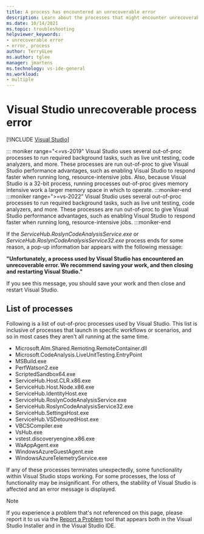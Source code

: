 ```yaml
---
title: A process has encountered an unrecoverable error
description: Learn about the processes that might encounter unrecoverable errors during the normal operations of Visual Studio.
ms.date: 10/14/2021
ms.topic: troubleshooting
helpviewer_keywords:
- unrecoverable error
- error, process
author: TerryGLee
ms.author: tglee
manager: jmartens
ms.technology: vs-ide-general
ms.workload:
- multiple
---
```

# Visual Studio unrecoverable process error

 [!INCLUDE [Visual Studio](~/includes/applies-to-version/vs-windows-only.md)]

::: moniker range="<=vs-2019"
Visual Studio uses several out-of-proc processes to run required background tasks, such as live unit testing, code analyzers, and more. These processes are run out-of-proc to give Visual Studio performance advantages, such as enabling Visual Studio to respond faster when running long, resource-intensive jobs. Also, because Visual Studio is a 32-bit process, running processes out-of-proc gives memory intensive work a larger memory space in which to operate.
:::moniker-end
:::moniker range=">=vs-2022"
Visual Studio uses several out-of-proc processes to run required background tasks, such as live unit testing, code analyzers, and more. These processes are run out-of-proc to give Visual Studio performance advantages, such as enabling Visual Studio to respond faster when running long, resource-intensive jobs.
:::moniker-end

If the *ServiceHub.RoslynCodeAnalysisService.exe* or *ServiceHub.RoslynCodeAnalysisService32.exe* process ends for some reason, a pop-up information bar appears with the following message:

**"Unfortunately, a process used by Visual Studio has encountered an unrecoverable error. We recommend saving your work, and then closing and restarting Visual Studio."**

If you see this message, you should save your work and then close and restart Visual Studio.

## List of processes

Following is a list of out-of-proc processes used by Visual Studio. This list is inclusive of processes that launch in specific workflows or scenarios, and so in most cases they aren't all running at the same time.

- Microsoft.Alm.Shared.Remoting.RemoteContainer.dll
- Microsoft.CodeAnalysis.LiveUnitTesting.EntryPoint
- MSBuild.exe
- PerfWatson2.exe
- ScriptedSandbox64.exe
- ServiceHub.Host.CLR.x86.exe
- ServiceHub.Host.Node.x86.exe
- ServiceHub.IdentityHost.exe
- ServiceHub.RoslynCodeAnalysisService.exe
- ServiceHub.RoslynCodeAnalysisService32.exe
- ServiceHub.SettingsHost.exe
- ServiceHub.VSDetouredHost.exe
- VBCSCompiler.exe
- VsHub.exe
- vstest.discoveryengine.x86.exe
- WaAppAgent.exe
- WindowsAzureGuestAgent.exe
- WindowsAzureTelemetryService.exe

If any of these processes terminates unexpectedly, some functionality within Visual Studio stops working. For some processes, the loss of functionality may be insignificant. For others, the stability of Visual Studio is affected and an error message is displayed.

> [!NOTE]
> If you experience a problem that's not referenced on this page, please report it to us via the [Report a Problem](../../ide/how-to-report-a-problem-with-visual-studio.md) tool that appears both in the Visual Studio Installer and in the Visual Studio IDE.
